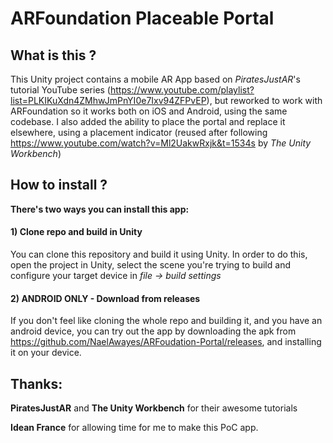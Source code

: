 # ARFoundation Placeable Portal


## What is this ?

This Unity project contains a mobile AR App based on *PiratesJustAR*'s tutorial YouTube series (https://www.youtube.com/playlist?list=PLKIKuXdn4ZMhwJmPnYI0e7Ixv94ZFPvEP), but reworked to work with ARFoundation so it works both on iOS and Android, using the same codebase. I also added the ability to place the portal and replace it elsewhere, using a placement indicator (reused after following https://www.youtube.com/watch?v=Ml2UakwRxjk&t=1534s by *The Unity Workbench*)

## How to install ?

__There's two ways you can install this app:__


#### 1) Clone repo and build in Unity
  You can clone this repository and build it using Unity. In order to do this, open the project in Unity, select the scene you're trying to build and configure your target device in *file -> build settings*
  
#### 2) ANDROID ONLY - Download from releases
  If you don't feel like cloning the whole repo and building it, and you have an android device, you can try out the app by downloading the apk from https://github.com/NaelAwayes/ARFoudation-Portal/releases, and installing it on your device.
  
  
## Thanks:
  __PiratesJustAR__ and __The Unity Workbench__ for their awesome tutorials
  
  __Idean France__ for allowing time for me to make this PoC app.
